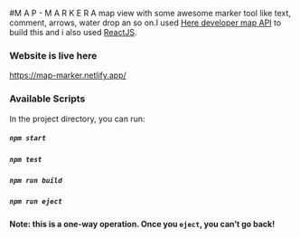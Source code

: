 #M A P - M A R K E R
A map view with some awesome marker tool like text, comment, arrows, water drop an so on.I used [Here developer map API](https://www.example.com) to build this and i also used [ReactJS](https://reactjs.org/).


### Website is live here
https://map-marker.netlify.app/

### Available Scripts

In the project directory, you can run:

##### `npm start`
##### `npm test`
##### `npm run build`

##### `npm run eject`
**Note: this is a one-way operation. Once you `eject`, you can’t go back!**